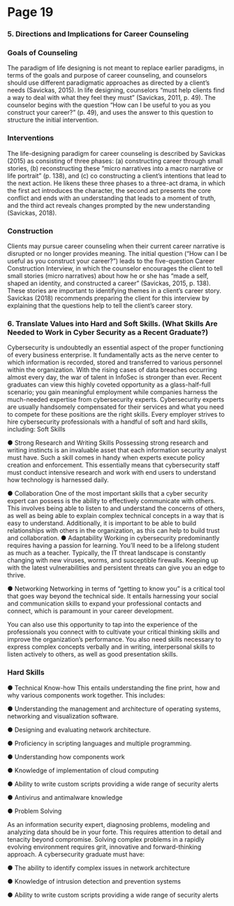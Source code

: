 # Page 19

### 5. Directions and Implications for Career Counseling

### Goals of Counseling

The paradigm of life designing is not meant to replace earlier paradigms, in terms of the goals and purpose of career counseling, and counselors should use different paradigmatic approaches as directed by a client’s needs (Savickas, 2015). In life designing, counselors “must help clients find a way to deal with what they feel they must” (Savickas, 2011, p. 49). The counselor begins with the question “How can I be useful to you as you construct your career?” (p. 49), and uses the answer to this question to structure the initial intervention.

### Interventions

The life-designing paradigm for career counseling is described by Savickas (2015) as consisting of three phases: (a) constructing career through small stories, (b) reconstructing these “micro narratives into a macro narrative or life portrait” (p. 138), and (c) co constructing a client’s intentions that lead to the next action. He likens these three phases to a three-act drama, in which the first act introduces the character, the second act presents the core conflict and ends with an understanding that leads to a moment of truth, and the third act reveals changes prompted by the new understanding (Savickas, 2018).

### Construction

Clients may pursue career counseling when their current career narrative is disrupted or no longer provides meaning. The initial question (“How can I be useful as you construct your career?”) leads to the five-question Career Construction Interview, in which the counselor encourages the client to tell small stories (micro narratives) about how he or she has “made a self, shaped an identity, and constructed a career” (Savickas, 2015, p. 138). These stories are important to identifying themes in a client’s career story. Savickas (2018) recommends preparing the client for this interview by explaining that the questions help to tell the client’s career story.

### 6. Translate Values into Hard and Soft Skills. (What Skills Are Needed to Work in Cyber Security as a Recent Graduate?)

Cybersecurity is undoubtedly an essential aspect of the proper functioning of every business enterprise. It fundamentally acts as the nerve center to which information is recorded, stored and transferred to various personnel within the organization. With the rising cases of data breaches occurring almost every day, the war of talent in InfoSec is stronger than ever. Recent graduates can view this highly coveted opportunity as a glass-half-full scenario; you gain meaningful employment while companies harness the much-needed expertise from cybersecurity experts. Cybersecurity experts are usually handsomely compensated for their services and what you need to compete for these positions are the right skills. Every employer strives to hire cybersecurity professionals with a handful of soft and hard skills, including: Soft Skills

● Strong Research and Writing Skills Possessing strong research and writing instincts is an invaluable asset that each information security analyst must have. Such a skill comes in handy when experts execute policy creation and enforcement. This essentially means that cybersecurity staff must conduct intensive research and work with end users to understand how technology is harnessed daily.

● Collaboration One of the most important skills that a cyber security expert can possess is the ability to effectively communicate with others. This involves being able to listen to and understand the concerns of others, as well as being able to explain complex technical concepts in a way that is easy to understand. Additionally, it is important to be able to build relationships with others in the organization, as this can help to build trust and collaboration. ● Adaptability Working in cybersecurity predominantly requires having a passion for learning. You’ll need to be a lifelong student as much as a teacher. Typically, the IT threat landscape is constantly changing with new viruses, worms, and susceptible firewalls. Keeping up with the latest vulnerabilities and persistent threats can give you an edge to thrive.

● Networking Networking in terms of “getting to know you” is a critical tool that goes way beyond the technical side. It entails harnessing your social and communication skills to expand your professional contacts and connect, which is paramount in your career development.

You can also use this opportunity to tap into the experience of the professionals you connect with to cultivate your critical thinking skills and improve the organization’s performance. You also need skills necessary to express complex concepts verbally and in writing, interpersonal skills to listen actively to others, as well as good presentation skills.

### Hard Skills

● Technical Know-how This entails understanding the fine print, how and why various components work together. This includes:

&#x20;● Understanding the management and architecture of operating systems, networking and visualization software.

&#x20;● Designing and evaluating network architecture.&#x20;

● Proficiency in scripting languages and multiple programming.&#x20;

● Understanding how components work&#x20;

● Knowledge of implementation of cloud computing&#x20;

● Ability to write custom scripts providing a wide range of security alerts&#x20;

● Antivirus and antimalware knowledge

● Problem Solving

As an information security expert, diagnosing problems, modeling and analyzing data should be in your forte. This requires attention to detail and tenacity beyond compromise. Solving complex problems in a rapidly evolving environment requires grit, innovative and forward-thinking approach. A cybersecurity graduate must have:

● The ability to identify complex issues in network architecture

&#x20;● Knowledge of intrusion detection and prevention systems&#x20;

● Ability to write custom scripts providing a wide range of security alerts

